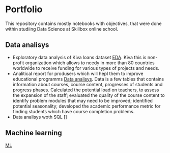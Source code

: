 # Portfolio
This repository contains mostly notebooks with objectives, that were done within studiing Data Science at Skillbox online school.
## Data analisys
- Exploratory data analysis of Kiva loans dataset [EDA](https://github.com/akhudaiberenov/portfolio/blob/main/Exploratory%20data%20analysis.ipynb). Kiva this is non-profit organization which allows to needy in more than 80 countries worldwide to receive funding for various types of projects and needs.
- Analitical report for produsers which will hepl them to improve educational programms [Data analisys](https://github.com/akhudaiberenov/portfolio/blob/main/Data_analysis.ipynb]). Data is a few tables that contains information about courses, course content, progresses of students and progress phases. Calculated the potential load on teachers, to assess the expansion of the staff; evaluated the quality of the course content to identify problem modules that may need to be improved; identified potential seasonality; developed the academic performance metric for finding students which have course completion problems.
- Data analisys woth SQL []
## Machine learning


[ML](https://github.com/akhudaiberenov/portfolio/blob/main/Machine%20Learning.ipynb)
